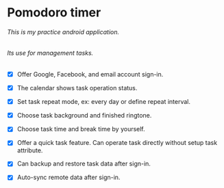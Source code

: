# Pomodoro timer
###### This is my practice android application.
###### Its use for management tasks.

- [x] Offer Google, Facebook, and email account sign-in.
- [x] The calendar shows task operation status.
- [x] Set task repeat mode, ex: every day or define repeat interval.
- [x] Choose task background and finished ringtone.
- [x] Choose task time and break time by yourself.
- [x] Offer a quick task feature. Can operate task directly without setup task attribute.
- [x] Can backup and restore task data after sign-in.
- [x] Auto-sync remote data after sign-in.

